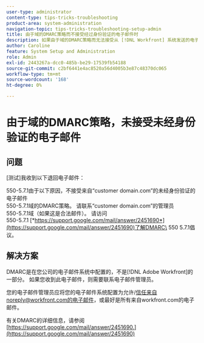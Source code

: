 ```yaml
---
user-type: administrator
content-type: tips-tricks-troubleshooting
product-area: system-administration
navigation-topic: tips-tricks-troubleshooting-setup-admin
title: 由于域的DMARC策略而不接受经过身份验证的电子邮件时
description: 如果由于域的DMARC策略而无法接受从 [!DNL Workfront] 系统发送的电子邮件，则电子邮件管理员可以通过将您的电子邮件系统配置为允许来自workfront.com的所有电子邮件来修复此问题。
author: Caroline
feature: System Setup and Administration
role: Admin
exl-id: 2443267a-dcc0-485b-be29-17539fb54188
source-git-commit: c2bf6441e4ac8520a56d4005b3e87c48370dc065
workflow-type: tm+mt
source-wordcount: '168'
ht-degree: 0%

---
```


# 由于域的DMARC策略，未接受未经身份验证的电子邮件

## 问题

[测试]我收到以下退回电子邮件：

550-5.7.1由于以下原因，不接受来自“customer domain.com”的未经身份验证的电子邮件\
550-5.7.1域的DMARC策略。 请联系“customer domain.com”的管理员\
550-5.7.1域（如果这是合法邮件）。 请访问\
550-5.7.1 [*https://support.google.com/mail/answer/2451690*](https://support.google.com/mail/answer/2451690)了解DMARC\
550 5.7.1倡议。

## 解决方案

DMARC是在您公司的电子邮件系统中配置的，不是[!DNL Adobe Workfront]的一部分。 如果您收到此电子邮件，则需要联系电子邮件管理员。

您的电子邮件管理员应将您的电子邮件系统配置为允许/信任来自noreply@workfront.com的电子邮件，或最好是所有来自workfront.com的电子邮件。

有关DMARC的详细信息，请参阅[https://support.google.com/mail/answer/2451690.](https://support.google.com/mail/answer/2451690)
